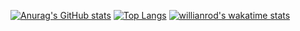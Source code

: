 [![Anurag's GitHub stats](https://github-readme-stats.vercel.app/api?username=I-ad)](https://github.com/anuraghazra/github-readme-stats)
[![Top Langs](https://github-readme-stats.vercel.app/api/top-langs/?username=I-ad&layout=compact)](https://github.com/anuraghazra/github-readme-stats)
[![willianrod's wakatime stats](https://github-readme-stats.vercel.app/api/wakatime?username=30ae5702-e4bb-4c00-8efe-50de3e0402b3)](https://github.com/anuraghazra/github-readme-stats)


